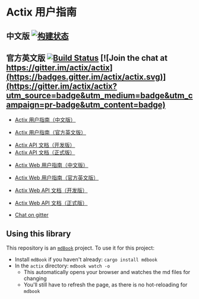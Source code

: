 # Actix 用户指南
## 中文版 [![构建状态](https://travis-ci.org/hltj/actix-book-cn.svg?branch=master)](https://travis-ci.org/hltj/actix-book-cn)
## 官方英文版 [![Build Status](https://travis-ci.org/actix/book.svg?branch=master)](https://travis-ci.org/actix/book) [![Join the chat at https://gitter.im/actix/actix](https://badges.gitter.im/actix/actix.svg)](https://gitter.im/actix/actix?utm_source=badge&utm_medium=badge&utm_campaign=pr-badge&utm_content=badge)

- [Actix 用户指南（中文版）](https://book-cn.github.io/actix/)
* [Actix 用户指南（官方英文版）](https://actix.rs/book/actix/)
- [Actix API 文档（开发版）](https://actix.rs/actix/actix/)
- [Actix API 文档（正式版）](https://docs.rs/actix/)

* [Actix Web 用户指南（中文版）](https://actix-cn.github.io/docs/)
- [Actix Web 用户指南（官方英文版）](https://actix.rs/docs/)
- [Actix Web API 文档（开发版）](https://actix.rs/actix-web/actix_web/)
- [Actix Web API 文档（正式版）](https://docs.rs/actix-web/)

- [Chat on gitter](https://gitter.im/actix/actix)

## Using this library

This repository is an [`mdBook`](https://github.com/rust-lang/mdBook)
project. To use it for this project:

- Install `mdBook` if you haven't already: `cargo install mdbook`
- In the `actix` directory: `mdbook watch -o`
  - This automatically opens your browser and watches the md files for changing
  - You'll still have to refresh the page, as there is no hot-reloading for
    `mdbook`

